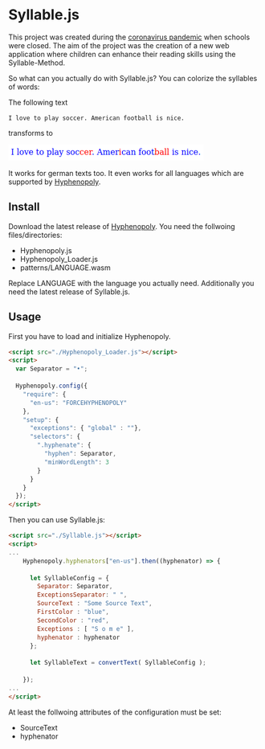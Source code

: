 # Syllable.js
This project was created during the [coronavirus pandemic](https://en.wikipedia.org/wiki/2019%E2%80%9320_coronavirus_pandemic) when schools were closed. The aim of the project was the creation of a new web application where children can enhance their reading skills using the Syllable-Method.

So what can you actually do with Syllable.js? You can colorize the syllables of words:

The following text
```
I love to play soccer. American football is nice.
```
transforms to

![colorized english text](./img/example_en.png)

It works for german texts too. It even works for all languages which are supported by [Hyphenopoly](https://github.com/mnater/Hyphenopoly).

## Install
Download the latest release of [Hyphenopoly](https://github.com/mnater/Hyphenopoly). You need the follwoing files/directories:

* Hyphenopoly.js
* Hyphenopoly_Loader.js
* patterns/LANGUAGE.wasm

Replace LANGUAGE with the language you actually need. Additionally you need the latest release of Syllable.js.

## Usage
First you have to load and initialize Hyphenopoly.
```HTML
<script src="./Hyphenopoly_Loader.js"></script>
<script>
  var Separator = "•";
  
  Hyphenopoly.config({
    "require": {
      "en-us": "FORCEHYPHENOPOLY"
    },
    "setup": {
      "exceptions": { "global" : ""},
      "selectors": {
        ".hyphenate": {
          "hyphen": Separator,
          "minWordLength": 3
        }
      }
    }
  });
</script>
```

Then you can use Syllable.js:
```HTML
<script src="./Syllable.js"></script>
<script>
...
    Hyphenopoly.hyphenators["en-us"].then((hyphenator) => {

      let SyllableConfig = {
        Separator: Separator,
        ExceptionsSeparator: " ",
        SourceText : "Some Source Text",
        FirstColor : "blue",
        SecondColor : "red",
        Exceptions : [ "S o m e" ],
        hyphenator : hyphenator
      };

      let SyllableText = convertText( SyllableConfig );

    });
...
</script>
```
At least the follwoing attributes of the configuration must be set:

* SourceText
* hyphenator
